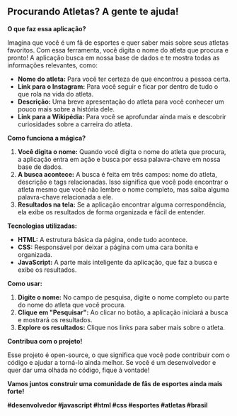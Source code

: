 ## Procurando Atletas? A gente te ajuda!

**O que faz essa aplicação?**

Imagina que você é um fã de esportes e quer saber mais sobre seus atletas favoritos. Com essa ferramenta, você digita o nome do atleta que procura e pronto! A aplicação busca em nossa base de dados e te mostra todas as informações relevantes, como:

* **Nome do atleta:** Para você ter certeza de que encontrou a pessoa certa.
* **Link para o Instagram:** Para você seguir e ficar por dentro de tudo o que rola na vida do atleta.
* **Descrição:** Uma breve apresentação do atleta para você conhecer um pouco mais sobre a história dele.
* **Link para a Wikipédia:** Para você se aprofundar ainda mais e descobrir curiosidades sobre a carreira do atleta.

**Como funciona a mágica?**

1. **Você digita o nome:** Quando você digita o nome do atleta que procura, a aplicação entra em ação e busca por essa palavra-chave em nossa base de dados.
2. **A busca acontece:** A busca é feita em três campos: nome do atleta, descrição e tags relacionadas. Isso significa que você pode encontrar o atleta mesmo que você não lembre o nome completo, mas saiba alguma palavra-chave relacionada a ele.
3. **Resultados na tela:** Se a aplicação encontrar alguma correspondência, ela exibe os resultados de forma organizada e fácil de entender.

**Tecnologias utilizadas:**

* **HTML:** A estrutura básica da página, onde tudo acontece.
* **CSS:** Responsável por deixar a página com uma cara bonita e organizada.
* **JavaScript:** A parte mais inteligente da aplicação, que faz a busca e exibe os resultados.

**Como usar:**

1. **Digite o nome:** No campo de pesquisa, digite o nome completo ou parte do nome do atleta que você procura.
2. **Clique em "Pesquisar":** Ao clicar no botão, a aplicação iniciará a busca e mostrará os resultados.
3. **Explore os resultados:** Clique nos links para saber mais sobre o atleta.

**Contribua com o projeto!**

Esse projeto é open-source, o que significa que você pode contribuir com o código e ajudar a torná-lo ainda melhor. Se você é um desenvolvedor e quer dar uma olhada no código, fique à vontade!

**Vamos juntos construir uma comunidade de fãs de esportes ainda mais forte!** 

**#desenvolvedor #javascript #html #css #esportes #atletas #brasil**

